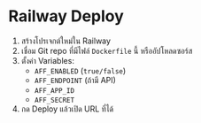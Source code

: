 # Railway Deploy
1. สร้างโปรเจกต์ใหม่ใน Railway
2. เชื่อม Git repo ที่มีไฟล์ `Dockerfile` นี้ หรืออัปโหลดซอร์ส
3. ตั้งค่า Variables:
   - `AFF_ENABLED` (`true/false`)
   - `AFF_ENDPOINT` (ถ้ามี API)
   - `AFF_APP_ID`
   - `AFF_SECRET`
4. กด Deploy แล้วเปิด URL ที่ได้
